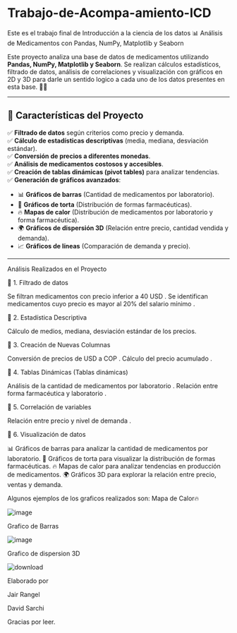 # Trabajo-de-Acompa-amiento-ICD
Este es el trabajo final de Introducción a la ciencia de los datos
📊 Análisis de Medicamentos con Pandas, NumPy, Matplotlib y Seaborn

Este proyecto analiza una base de datos de medicamentos utilizando **Pandas, NumPy, Matplotlib y Seaborn**. Se realizan cálculos estadísticos, filtrado de datos, análisis de correlaciones y visualización con gráficos en 2D y 3D para darle un sentido logico a cada uno de los datos presentes en esta base. 🏥💊  

---
## 🚀 **Características del Proyecto**
✅ **Filtrado de datos** según criterios como precio y demanda.  
✅ **Cálculo de estadísticas descriptivas** (media, mediana, desviación estándar).  
✅ **Conversión de precios a diferentes monedas**.  
✅ **Análisis de medicamentos costosos y accesibles**.  
✅ **Creación de tablas dinámicas (pivot tables)** para analizar tendencias.  
✅ **Generación de gráficos avanzados**:  
   - 📊 **Gráficos de barras** (Cantidad de medicamentos por laboratorio).  
   - 🥧 **Gráficos de torta** (Distribución de formas farmacéuticas).  
   - 🔥 **Mapas de calor** (Distribución de medicamentos por laboratorio y forma farmacéutica).  
   - 🌍 **Gráficos de dispersión 3D** (Relación entre precio, cantidad vendida y demanda).  
   - 📈 **Gráficos de líneas** (Comparación de demanda y precio).
---
 Análisis Realizados en el Proyecto

🔹 1. Filtrado de datos

Se filtran medicamentos con precio inferior a 40 USD .
Se identifican medicamentos cuyo precio es mayor al 20% del salario mínimo .

🔹 2. Estadística Descriptiva

Cálculo de medios, mediana, desviación estándar de los precios.

🔹 3. Creación de Nuevas Columnas

Conversión de precios de USD a COP .
Cálculo del precio acumulado .

🔹 4. Tablas Dinámicas (Tablas dinámicas)

Análisis de la cantidad de medicamentos por laboratorio .
Relación entre forma farmacéutica y laboratorio .

🔹 5. Correlación de variables

Relación entre precio y nivel de demanda .

🔹 6. Visualización de datos

📊 Gráficos de barras para analizar la cantidad de medicamentos por laboratorio.
🥧 Gráficos de torta para visualizar la distribución de formas farmacéuticas.
🔥 Mapas de calor para analizar tendencias en producción de medicamentos.
🌍 Gráficos 3D para explorar la relación entre precio, ventas y demanda.

Algunos ejemplos de los graficos realizados son:
Mapa de Calor🔥

![image](https://github.com/user-attachments/assets/b59d9b53-cdea-46c9-9b8b-4abed3b6ef8d)



Grafico de Barras

![image](https://github.com/user-attachments/assets/14819854-f985-466f-91b9-be5082bf3dd7)



Grafico de dispersion 3D

![download](https://github.com/user-attachments/assets/4bc1bb84-e09b-4b3b-b9f1-a3a4ed3a8e57)

Elaborado por

Jair Rangel

David Sarchi


Gracias por leer.




